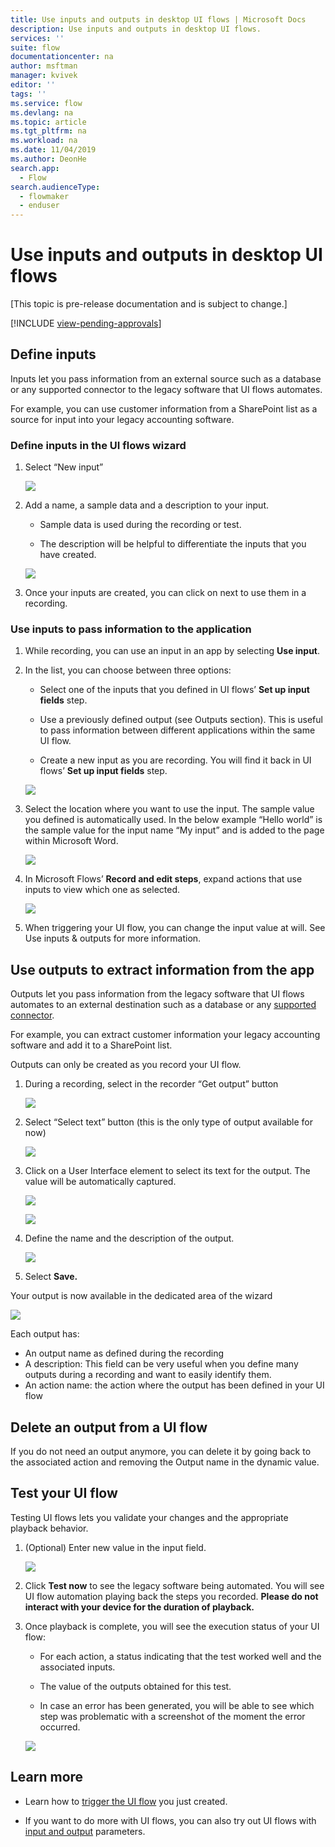 ```yaml
---
title: Use inputs and outputs in desktop UI flows | Microsoft Docs
description: Use inputs and outputs in desktop UI flows.
services: ''
suite: flow
documentationcenter: na
author: msftman
manager: kvivek
editor: ''
tags: ''
ms.service: flow
ms.devlang: na
ms.topic: article
ms.tgt_pltfrm: na
ms.workload: na
ms.date: 11/04/2019
ms.author: DeonHe
search.app: 
  - Flow
search.audienceType: 
  - flowmaker
  - enduser
---
```


# Use inputs and outputs in desktop UI flows

[This topic is pre-release documentation and is subject to change.]

[!INCLUDE [view-pending-approvals](../includes/cc-rebrand.md)]

## Define inputs

Inputs let you pass information from an external source such as a database or any supported connector to the legacy software that UI flows automates.

For example, you can use customer information from a SharePoint list as a source for input into your legacy accounting software.

### Define inputs in the UI flows wizard

1. Select “New input”

   ![](../media/inputs-outputs-desktop/2eb6313a0e966f1fbfc352445b89ee39.png)

1. Add a name, a sample data and a description to your input.

    - Sample data is used during the recording or test.

    - The description will be helpful to differentiate the inputs that you have created.

   ![](../media/inputs-outputs-desktop/e33d206bf2158228277a276261c49785.png)

1.  Once your inputs are created, you can click on next to use them in a recording.

### Use inputs to pass information to the application

1. While recording, you can use an input in an app by selecting **Use input**.

1. In the list, you can choose between three options:

    - Select one of the inputs that you defined in UI flows’ **Set up input fields** step.

    - Use a previously defined output (see Outputs section). This is useful to pass information between different applications within the same UI flow.

    - Create a new input as you are recording. You will find it back in UI flows’ **Set up input fields** step.

   ![](../media/inputs-outputs-desktop/de36baa0f85d5a19304e1606de25aa3e.png)

1. Select the location where you want to use the input. The sample value you defined is automatically used. In the below example “Hello world” is the sample value for the input name “My input” and is added to the page within Microsoft Word.  
    
    ![](../media/inputs-outputs-desktop/d6b74dc86f38c51cf1daa0582ff0cc33.png)

1. In Microsoft Flows’ **Record and edit steps**, expand actions that use inputs to view which one as selected.

   ![](../media/inputs-outputs-desktop/340aa71942b618431b0455b632f76f52.png)

1. When triggering your UI flow, you can change the input value at will. See Use inputs & outputs for more information.

## Use outputs to extract information from the app

Outputs let you pass information from the legacy software that UI flows
automates to an external destination such as a database or any [supported
connector](https://flow.microsoft.com/connectors/).

For example, you can extract customer information your legacy accounting software and add it to a SharePoint list.

Outputs can only be created as you record your UI flow.

1. During a recording, select in the recorder “Get output” button

   ![](../media/inputs-outputs-desktop/13f8dfca19c0ed04ca2a0f87bf7055ea.png)

1. Select “Select text” button (this is the only type of output available for now)

   ![](../media/inputs-outputs-desktop/2845b73ee807a5be747c1dc494570ab7.png)

1. Click on a User Interface element to select its text for the output. The value will be automatically captured.

   ![](../media/inputs-outputs-desktop/7df19b56aadcd0aef207c7372a04b3c6.png)

   ![](../media/inputs-outputs-desktop/af55a0bf39d805b154a783eff3de131b.png)

1. Define the name and the description of the output.

   ![](../media/inputs-outputs-desktop/a083579ee011dfb76aa21fac116796a3.png)

1. Select **Save.** 

Your output is now available in the dedicated area of the wizard

   ![](../media/inputs-outputs-desktop/b9f396de0b5893c5a3152b592911f67a.png)

Each output has:

-  An output name as defined during the recording
-  A description: This field can be very useful when you define many outputs during a recording and want to easily identify them.
-  An action name: the action where the output has been defined in your UI flow

## Delete an output from a UI flow

If you do not need an output anymore, you can delete it by going back to the associated action and removing the Output name in the dynamic value.

## Test your UI flow

Testing UI flows lets you validate your changes and the appropriate playback behavior.

1. (Optional) Enter new value in the input field. 
    
    ![](../media/inputs-outputs-desktop/0b4aef639c4ab30b93413e1e7a5e662d.png)

1. Click **Test now** to see the legacy software being automated. You will see UI flow automation playing back the steps you recorded. **Please do not interact with your device for the duration of playback.**

1. Once playback is complete, you will see the execution status of your UI flow:

    - For each action, a status indicating that the test worked well and the associated inputs.

    - The value of the outputs obtained for this test.

    - In case an error has been generated, you will be able to see which step was problematic with a screenshot of the moment the error occurred.

   ![](../media/inputs-outputs-desktop/85056d7942d12a5408005f5b683d432b.png)

## Learn more

- Learn how to [trigger the UI flow](run-ui-flow.md) you just created.

- If you want to do more with UI flows, you can also try out UI flows with [input and output](inputs-outputs-web.md) parameters.


